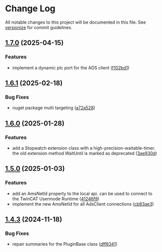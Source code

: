 # Change Log

All notable changes to this project will be documented in this file. See [versionize](https://github.com/versionize/versionize) for commit guidelines.

<a name="1.7.0"></a>
## [1.7.0](https://www.github.com/OpenCommissioning/OC_Assistant_Sdk/releases/tag/v1.7.0) (2025-04-15)

### Features

* implement a dynamic plc port for the ADS client ([f102bd1](https://www.github.com/OpenCommissioning/OC_Assistant_Sdk/commit/f102bd14d02695172aac8672a7112d569b38cbf5))

<a name="1.6.1"></a>
## [1.6.1](https://www.github.com/OpenCommissioning/OC_Assistant_Sdk/releases/tag/v1.6.1) (2025-02-18)

### Bug Fixes

* nuget package multi targeting ([a72a528](https://www.github.com/OpenCommissioning/OC_Assistant_Sdk/commit/a72a52899a8d79002c9c25ec484254b118b5d546))

<a name="1.6.0"></a>
## [1.6.0](https://www.github.com/OpenCommissioning/OC_Assistant_Sdk/releases/tag/v1.6.0) (2025-01-28)

### Features

* add a Stopwatch extension class with a high-precision-waitable-timer. the old extension method WaitUntil is marked as deprecated ([3ae930d](https://www.github.com/OpenCommissioning/OC_Assistant_Sdk/commit/3ae930dd5f0493b06a3030b15290dfbff8059c9b))

<a name="1.5.0"></a>
## [1.5.0](https://www.github.com/OpenCommissioning/OC_Assistant_Sdk/releases/tag/v1.5.0) (2025-01-03)

### Features

* add an AmsNetId property to the local api. can be used to connect to the TwinCAT Usermode Runtime ([41246f9](https://www.github.com/OpenCommissioning/OC_Assistant_Sdk/commit/41246f9c2f9f6703d240e4bb85ff4f65a84603b2))
* implement the new AmsNetId for all AdsClient connections ([cb83ae3](https://www.github.com/OpenCommissioning/OC_Assistant_Sdk/commit/cb83ae32375b6a1102f89b70e27a01de09104e42))

<a name="1.4.3"></a>
## [1.4.3](https://www.github.com/OpenCommissioning/OC_Assistant_Sdk/releases/tag/v1.4.3) (2024-11-18)

### Bug Fixes

* repair summaries for the PluginBase class ([dff8341](https://www.github.com/OpenCommissioning/OC_Assistant_Sdk/commit/dff8341e0b82a7f87e76b1e025db0236d912b82a))

